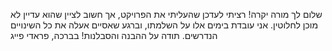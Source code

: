שלום לך מורה יקרה!
רציתי לעדכן שהעליתי את הפרויקט, אך חשוב לציין שהוא עדיין לא מוכן לחלוטין. אני עובדת בימים אלו על השלמתו, וברגע שאסיים אעלה את כל השינויים הנדרשים.
תודה על ההבנה והסבלנות!
בברכה,
פראדי פייג

